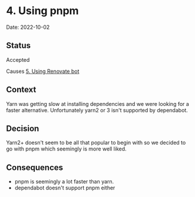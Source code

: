 # 4. Using pnpm

Date: 2022-10-02

## Status

Accepted

Causes [5. Using Renovate bot](0005-using-renovate-bot.md)

## Context

Yarn was getting slow at installing dependencies and we were looking for a faster alternative.
Unfortunately yarn2 or 3 isn't supported by dependabot.

## Decision

Yarn2+ doesn't seem to be all that popular to begin with so we decided to go with pnpm which seemingly is more
well liked.

## Consequences

- pnpm is seemingly a lot faster than yarn.
- dependabot doesn't support pnpm either
